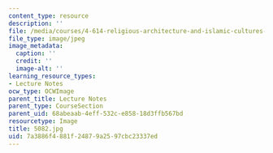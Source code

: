 ```yaml
---
content_type: resource
description: ''
file: /media/courses/4-614-religious-architecture-and-islamic-cultures-fall-2002/7a3886f4881f24879a2597cbc23337ed_5082.jpg
file_type: image/jpeg
image_metadata:
  caption: ''
  credit: ''
  image-alt: ''
learning_resource_types:
- Lecture Notes
ocw_type: OCWImage
parent_title: Lecture Notes
parent_type: CourseSection
parent_uid: 68abeaab-4eff-532c-e858-18d3ffb567bd
resourcetype: Image
title: 5082.jpg
uid: 7a3886f4-881f-2487-9a25-97cbc23337ed
---
```


